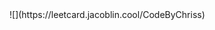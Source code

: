 <!-- <div align="center">
  ![](https://leetcard.jacoblin.cool/CodeByChriss?theme=unicorn)
  ![](https://leetcard.jacoblin.cool/CodeByChriss?ext=heatmap)
</div> -->
<div>
  ![](https://leetcard.jacoblin.cool/CodeByChriss)
</div>
